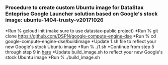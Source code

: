 ### Procedure to create custom Ubuntu image for DataStax Enteprise Google Launcher solution based on Google's stock image: ubuntu-1404-trusty-v20171026

*Run % gcloud init (make sure to use datastax-public project)
*Run % git clone https://github.com/DSPN/google-compute-engine-dse
*Run % cd google-compute-engine-dse/buildimage
*Update 1.sh file to reflect your new Google's stock Ubuntu image
*Run % ./1.sh
*Continue from step 5 through step 9 in [here](https://cloud.google.com/launcher/docs/partners/technical-components)
*Update build_image.sh to reflect your new Google's stock Ubuntu image
*Run % ./build_image.sh

